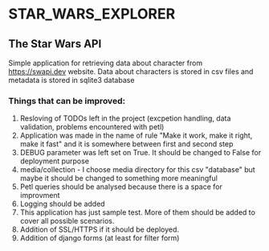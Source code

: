 # STAR_WARS_EXPLORER
## The Star Wars API


Simple application for retrieving data about character from https://swapi.dev website. Data about characters is stored in csv files and metadata is stored in sqlite3 database

### Things that can be improved:
1. Resloving of TODOs left in the project (excpetion handling, data validation, problems encountered with petl)
2. Application was made in the name of rule "Make it work, make it right, make it fast" and it is somewhere between first and second step
3. DEBUG parameter was left set on True. It should be changed to False for deployment purpose
4. media/collection - I choose media directory for this csv "database" but maybe it should be changed to something more meaningful
5. Petl queries should be analysed because there is a space for improvment
6. Logging should be added
7. This application has just sample test. More of them should be added to cover all possible scenarios.
8. Addition of SSL/HTTPS if it should be deployed.
9. Addition of django forms (at least for filter form)
